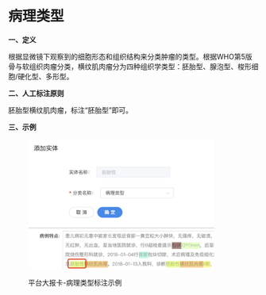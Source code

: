 # 病理类型

**一、定义**

&#x20;   根据显微镜下观察到的细胞形态和组织结构来分类肿瘤的类型。根据WHO第5版骨与软组织肉瘤分类，横纹肌肉瘤分为四种组织学类型：胚胎型、腺泡型、梭形细胞/硬化型、多形型。

**二、人工标注原则**

&#x20;   胚胎型横纹肌肉瘤，标注“胚胎型”即可。

**三、示例**

<figure><img src="../../.gitbook/assets/image (5).png" alt="" width="375"><figcaption><p>平台大报卡-病理类型标注示例</p></figcaption></figure>
